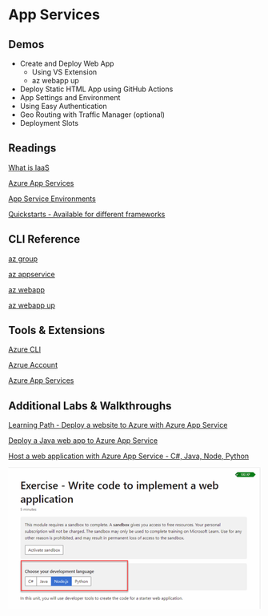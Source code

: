 # App Services

## Demos

- Create and Deploy Web App
    - Using VS Extension
    - az webapp up
- Deploy Static HTML App using GitHub Actions
- App Settings and Environment
- Using Easy Authentication
- Geo Routing with Traffic Manager (optional)
- Deployment Slots

## Readings

[What is IaaS](https://azure.microsoft.com/en-us/overview/what-is-azure/iaas/#products)

[Azure App Services](https://docs.microsoft.com/en-us/azure/app-service/)

[App Service Environments](https://docs.microsoft.com/en-us/azure/app-service/environment/intro)

[Quickstarts - Available for different frameworks](https://docs.microsoft.com/en-us/azure/app-service/quickstart-java?tabs=javase&pivots=platform-linux)

## CLI Reference

[az group](https://docs.microsoft.com/en-us/cli/azure/group?view=azure-cli-latest)

[az appservice](https://docs.microsoft.com/en-us/cli/azure/appservice?view=azure-cli-latest)

[az webapp](https://docs.microsoft.com/en-us/cli/azure/webapp?view=azure-cli-latest)

[az webapp up](https://docs.microsoft.com/en-us/cli/azure/webapp?view=azure-cli-latest#az_webapp_up)

## Tools & Extensions

[Azure CLI](https://marketplace.visualstudio.com/items?itemName=ms-vscode.azurecli)

[Azrue Account](https://marketplace.visualstudio.com/items?itemName=ms-vscode.azure-account)

[Azure App Services](https://marketplace.visualstudio.com/items?itemName=ms-azuretools.vscode-azureappservice)

## Additional Labs & Walkthroughs

[Learning Path - Deploy a website to Azure with Azure App Service](https://docs.microsoft.com/en-us/learn/paths/deploy-a-website-with-azure-app-service/)

[Deploy a Java web app to Azure App Service](https://docs.microsoft.com/en-us/learn/modules/create-java-webapp-to-app-service-linux/?WT.mc_id=java-11777-judubois&source=learn)

[Host a web application with Azure App Service - C#, Java, Node, Python](https://docs.microsoft.com/en-us/learn/modules/host-a-web-app-with-azure-app-service/)

![multi-framework](_images/multi-framework.png)
